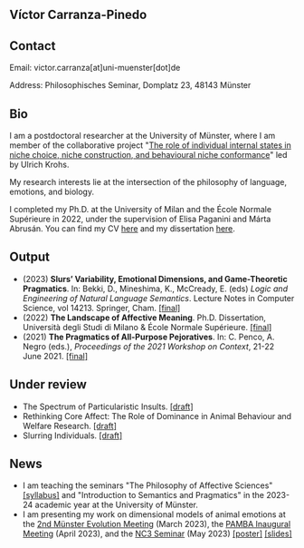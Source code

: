 Víctor Carranza-Pinedo
------

## Contact

Email: victor.carranza[at]uni-muenster[dot]de

Address: Philosophisches Seminar, Domplatz 23, 48143 Münster

## Bio

I am a postdoctoral researcher at the University of Münster, where I am member of the collaborative project "[The role of individual internal states in niche choice, niche construction, and behavioural niche conformance](https://www.uni-bielefeld.de/fakultaeten/biologie/forschung/verbuende/sfb_nc3/projects/d01ph2#comp_00005c3e9e38_00000000a7_0131)" led by Ulrich Krohs. 

My research interests lie at the intersection of the philosophy of language, emotions, and biology.

I completed my Ph.D. at the University of Milan and the École Normale Supérieure in 2022, under the supervision of Elisa Paganini and Márta Abrusán. You can find my CV [here](https://www.dropbox.com/s/v1acaj4dhwtb6yh/cvitae_english.pdf?dl=0) and my dissertation [here](https://air.unimi.it/handle/2434/933926).

## Output

+ (2023) **Slurs’ Variability, Emotional Dimensions, and Game-Theoretic Pragmatics**. In: Bekki, D., Mineshima, K., McCready, E. (eds) _Logic and Engineering of Natural Language Semantics_. Lecture Notes in Computer Science, vol 14213. Springer, Cham. [[final]](https://link.springer.com/chapter/10.1007/978-3-031-43977-3_12)
+ (2022) **The Landscape of Affective Meaning**. Ph.D. Dissertation, Università degli Studi di Milano & École Normale Supérieure. [[final]](https://www.dropbox.com/scl/fi/dqyg8hptzbzkuyxnpenot/The-landscape-of-affective-meaning-2022.pdf?rlkey=0s2kx7q8u5uxq8sbre1wynqis&dl=0) 
+ (2021) **The Pragmatics of All-Purpose Pejoratives**. In: C. Penco, A. Negro (eds.), _Proceedings of the 2021 Workshop on Context_, 21-22 June 2021. [[final]](https://www.finophd.eu/WOC2021/paper5.pdf)

## Under review

+ The Spectrum of Particularistic Insults. [[draft]](https://www.dropbox.com/s/gtmtejjhwboc94i/The%20Spectrum%20of%20Particularistic%20Insults%20%5Bdraft%5D.pdf?dl=0)
+ Rethinking Core Affect: The Role of Dominance in Animal Behaviour and Welfare Research. [[draft]](https://www.dropbox.com/scl/fi/dcdmnwfsrulthai3kzy6b/Rethinking-Core-Affect-draft.pdf?rlkey=h0k3nnkvyiatajaxuvoydhx2u&dl=0)
+ Slurring Individuals. [[draft]](https://www.dropbox.com/scl/fi/2ibqrqavj4u6i33zc4xx6/Slurring-Individuals-draft.pdf?rlkey=jjzvj9yu3o4o90v4bmk62jhev&dl=0)

## News

+ I am teaching the seminars "The Philosophy of Affective Sciences" [[syllabus]](https://www.dropbox.com/scl/fi/8q9h1xm5pd20ixwdfg7p0/The-Philosophy-of-the-Affective-Sciences-syllabus.docx?rlkey=c5xkznfnigxg7uhxb7w9208ae&dl=0) and "Introduction to Semantics and Pragmatics" in the 2023-24 academic year at the University of Münster.
+ I am presenting my work on dimensional models of animal emotions at the [2nd Münster Evolution Meeting](https://www.uni-muenster.de/Evolution/MEM/main.shtml) (March 2023), the [PAMBA Inaugural Meeting](https://www.the-pamba.com/events-1/inaugural-meeting-of-pamba) (April 2023), and the [NC3 Seminar](https://www.uni-bielefeld.de/fakultaeten/biologie/forschung/verbuende/sfb_nc3/events/seminars/) (May 2023) [[poster]](https://www.dropbox.com/s/0i5tvuzffwkblxq/Beyond%20Valence%20%5Bposter%5D.pdf?dl=0) [[slides]](https://www.dropbox.com/s/2oc5z04ntnidy5o/Beyond%20Valence%20%5Bslides%5D.pdf?dl=0)
